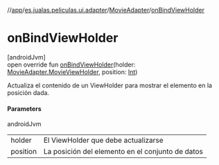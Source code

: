 //[app](../../../index.md)/[es.jualas.peliculas.ui.adapter](../index.md)/[MovieAdapter](index.md)/[onBindViewHolder](on-bind-view-holder.md)

# onBindViewHolder

[androidJvm]\
open override fun [onBindViewHolder](on-bind-view-holder.md)(holder: [MovieAdapter.MovieViewHolder](-movie-view-holder/index.md), position: [Int](https://kotlinlang.org/api/latest/jvm/stdlib/kotlin-stdlib/kotlin/-int/index.html))

Actualiza el contenido de un ViewHolder para mostrar el elemento en la posición dada.

#### Parameters

androidJvm

| | |
|---|---|
| holder | El ViewHolder que debe actualizarse |
| position | La posición del elemento en el conjunto de datos |
